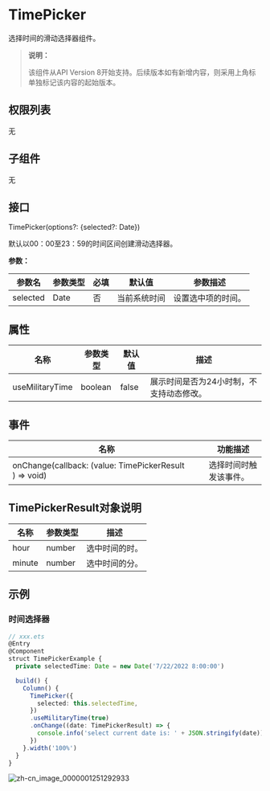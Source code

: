 # TimePicker

选择时间的滑动选择器组件。

> **说明：**
>
> 该组件从API Version 8开始支持。后续版本如有新增内容，则采用上角标单独标记该内容的起始版本。


## 权限列表

无


## 子组件

无


## 接口

TimePicker(options?: {selected?: Date})

默认以00：00至23：59的时间区间创建滑动选择器。

**参数：**

| 参数名      | 参数类型 | 必填   | 默认值    | 参数描述      |
| -------- | ---- | ---- | ------ | --------- |
| selected | Date | 否    | 当前系统时间 | 设置选中项的时间。 |

## 属性

| 名称              | 参数类型    | 默认值   | 描述                    |
| --------------- | ------- | ----- | --------------------- |
| useMilitaryTime | boolean | false | 展示时间是否为24小时制，不支持动态修改。 |


## 事件

| 名称                                       | 功能描述        |
| ---------------------------------------- | ----------- |
| onChange(callback:&nbsp;(value:&nbsp;TimePickerResult )&nbsp;=&gt;&nbsp;void) | 选择时间时触发该事件。 |

## TimePickerResult对象说明
| 名称     | 参数类型   | 描述      |
| ------ | ------ | ------- |
| hour   | number | 选中时间的时。 |
| minute | number | 选中时间的分。 |


## 示例


### 时间选择器

```ts
// xxx.ets
@Entry
@Component
struct TimePickerExample {
  private selectedTime: Date = new Date('7/22/2022 8:00:00')

  build() {
    Column() {
      TimePicker({
        selected: this.selectedTime,
      })
      .useMilitaryTime(true)
      .onChange((date: TimePickerResult) => {
        console.info('select current date is: ' + JSON.stringify(date))
      })
    }.width('100%')
  }
}
```

![zh-cn_image_0000001251292933](figures/zh-cn_image_0000001251292933.gif)
